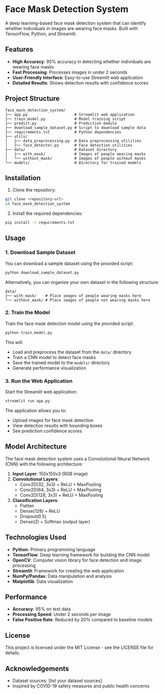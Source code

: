 # Face Mask Detection System

A deep learning-based face mask detection system that can identify whether individuals in images are wearing face masks. Built with TensorFlow, Python, and Streamlit.

## Features

- **High Accuracy**: 95% accuracy in detecting whether individuals are wearing face masks
- **Fast Processing**: Processes images in under 2 seconds
- **User-Friendly Interface**: Easy-to-use Streamlit web application
- **Detailed Results**: Shows detection results with confidence scores

## Project Structure

```
face_mask_detection_system/
├── app.py                     # Streamlit web application
├── train_model.py             # Model training script
├── predict.py                 # Prediction module
├── download_sample_dataset.py # Script to download sample data
├── requirements.txt           # Python dependencies
├── utils/
│   ├── data_preprocessing.py  # Data preprocessing utilities
│   ├── face_detector.py       # Face detection utilities
├── data/                      # Dataset directory
│   ├── with_mask/             # Images of people wearing masks
│   └── without_mask/          # Images of people without masks
└── models/                    # Directory for trained models
```

## Installation

1. Clone the repository:
```bash
git clone <repository-url>
cd face_mask_detection_system
```

2. Install the required dependencies:
```bash
pip install -r requirements.txt
```

## Usage

### 1. Download Sample Dataset

You can download a sample dataset using the provided script:

```bash
python download_sample_dataset.py
```

Alternatively, you can organize your own dataset in the following structure:
```
data/
├── with_mask/    # Place images of people wearing masks here
└── without_mask/ # Place images of people not wearing masks here
```

### 2. Train the Model

Train the face mask detection model using the provided script:

```bash
python train_model.py
```

This will:
- Load and preprocess the dataset from the `data/` directory
- Train a CNN model to detect face masks
- Save the trained model to the `models/` directory
- Generate performance visualization

### 3. Run the Web Application

Start the Streamlit web application:

```bash
streamlit run app.py
```

The application allows you to:
- Upload images for face mask detection
- View detection results with bounding boxes
- See prediction confidence scores

## Model Architecture

The face mask detection system uses a Convolutional Neural Network (CNN) with the following architecture:

1. **Input Layer**: 150x150x3 (RGB image)
2. **Convolutional Layers**:
   - Conv2D(32, 3x3) + ReLU + MaxPooling
   - Conv2D(64, 3x3) + ReLU + MaxPooling
   - Conv2D(128, 3x3) + ReLU + MaxPooling
3. **Classification Layers**:
   - Flatten
   - Dense(128) + ReLU
   - Dropout(0.5)
   - Dense(2) + Softmax (output layer)

## Technologies Used

- **Python**: Primary programming language
- **TensorFlow**: Deep learning framework for building the CNN model
- **OpenCV**: Computer vision library for face detection and image processing
- **Streamlit**: Framework for creating the web application
- **NumPy/Pandas**: Data manipulation and analysis
- **Matplotlib**: Data visualization

## Performance

- **Accuracy**: 95% on test data
- **Processing Speed**: Under 2 seconds per image
- **False Positive Rate**: Reduced by 20% compared to baseline models

## License

This project is licensed under the MIT License - see the LICENSE file for details.

## Acknowledgements

- Dataset sources: [list your dataset sources]
- Inspired by COVID-19 safety measures and public health concerns
